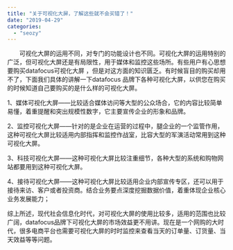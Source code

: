 ```yaml
---
title: "关于可视化大屏，了解这些就不会买错了！"
date: "2019-04-29"
categories: 
  - "seozy"
---
```


　　可视化大屏的运用不同，对专门的功能设计也不同。可视化大屏的运用特别的广泛，但可视化大屏还是有局限性，用于媒体和监控这些场所。有些用户有心思想要购买datafocus可视化大屏 ，但是对这方面的知识匮乏。有时候盲目的购买却用不了，下面我们具体的讲解一下datafocus 品牌下各种可视化大屏，以供您在购买的时候知道自己要购买的是什么样的可视化大屏。

1、媒体可视化大屏——比较适合媒体访问等大型的公众场合，它的内容比较简单易懂，着重提醒和突出规模性数字，它主要宣传企业的形象和品牌。

2、监控可视化大屏——针对的是企业在运营的过程中，腿企业的一个监管作用，这种可视化大屏比较适用内部指挥和监控作战室，比容大型的军演活动常用到这种可视化大屏。

3、科技可视化大屏——这种可视化大屏比较注重细节，各种大型的系统和购物网站都要用到这种可视化大屏。

4、接待可视化大屏——这种可视化大屏比较适用企业内部宣传专区，还可以用于接待来访、客户或者投资商。结合业务要点深度挖掘数据价值，着重体现企业核心业务发展能力；

综上所述，现代社会信息化时代，对可视化大屏的使用比较多，适用的范围也比较广阔，datafocus品牌下可视化大屏的市场效益更不用讲。现在是一个网购的大时代，很多电商平台也需要可视化大屏的时时监控来查看当天的订单量、订货量、当天效益等等问题。

